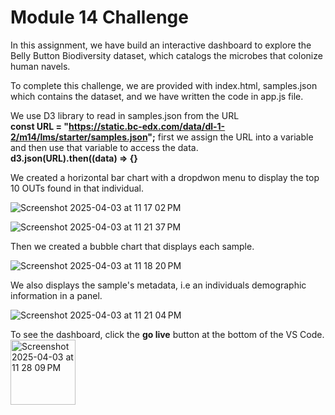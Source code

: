 # Module 14 Challenge

In this assignment, we have build an interactive dashboard to explore the Belly Button Biodiversity dataset, which catalogs the microbes that colonize human navels.
                
To complete this challenge, we are provided with index.html, samples.json which contains the dataset, and we have written the code in app.js file.
                  
We use D3 library to read in samples.json from the URL     
**const URL = "https://static.bc-edx.com/data/dl-1-2/m14/lms/starter/samples.json";** first we assign the URL into a variable and then use that variable to access the data.  
**d3.json(URL).then((data) => {}**             
              
We created a horizontal bar chart with a dropdwon menu to display the top 10 OUTs found in that individual.     




![Screenshot 2025-04-03 at 11 17 02 PM](https://github.com/user-attachments/assets/c22ffa3a-0580-449a-8a22-51fc2f3e897c)


![Screenshot 2025-04-03 at 11 21 37 PM](https://github.com/user-attachments/assets/ca42ea28-c442-4753-bb0f-d3ed6b80c096)


Then we created a bubble chart that displays each sample.      


![Screenshot 2025-04-03 at 11 18 20 PM](https://github.com/user-attachments/assets/408bde65-7f63-4f44-afd4-56f11b4ba332)

We also displays the sample's metadata, i.e an individuals demographic information in a panel.     

![Screenshot 2025-04-03 at 11 21 04 PM](https://github.com/user-attachments/assets/7e1e3eb6-6863-4fca-8c08-417e6d1888da)

To see the dashboard, click the **go live** button at the bottom of the VS Code.     <img width="104" alt="Screenshot 2025-04-03 at 11 28 09 PM" src="https://github.com/user-attachments/assets/7962995d-9249-435b-baf6-b59d8185983c" />









